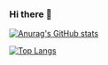 ### Hi there 👋

[![Anurag's GitHub stats](https://github-readme-stats-eight-cyan-30.vercel.app/api?username=phl23&show_icons=true&theme=vision-friendly-dark&show=prs_merged_percentage)](https://github.com/phl23)

[![Top Langs](https://github-readme-stats-eight-cyan-30.vercel.app/api/top-langs/?username=phl23&exclude_repo=github-readme-stats,Branson-Technik&hide=html)](https://github.com/phl23)

<!--
**phl23/phl23** is a ✨ _special_ ✨ repository because its `README.md` (this file) appears on your GitHub profile.

Here are some ideas to get you started:

- 🔭 I’m currently working on ...
- 🌱 I’m currently learning ...
- 👯 I’m looking to collaborate on ...
- 🤔 I’m looking for help with ...
- 💬 Ask me about ...
- 📫 How to reach me: ...
- 😄 Pronouns: ...
- ⚡ Fun fact: ...
-->
